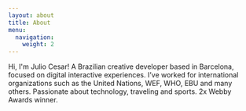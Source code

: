 ```yaml
---
layout: about
title: About
menu:
  navigation:
    weight: 2
---
```


Hi, I'm Julio Cesar!
A Brazilian creative developer based in Barcelona, focused on digital interactive experiences. I’ve worked for international organizations such as the United Nations, WEF, WHO, EBU and many others.
Passionate about technology, traveling and sports.
2x Webby Awards winner. 
